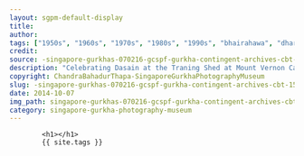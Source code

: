 ```yaml
---
layout: sgpm-default-display
title: 
author: 
tags: ["1950s", "1960s", "1970s", "1980s", "1990s", "bhairahawa", "dharan", "gurkhas", "kathmandu", "nepal", "pokhara", "singapore", "singapore gurkha archive", "singapore gurkha old photographs", "singapore gurkha photography museum", "singapore gurkhas"]
credit: 
source: -singapore-gurkhas-070216-gcspf-gurkha-contingent-archives-cbt-15
description: "Celebrating Dasain at the Traning Shed at Mount Vernon Camp. Date: Unknown."
copyright: ChandraBahadurThapa-SingaporeGurkhaPhotographyMuseum
slug: -singapore-gurkhas-070216-gcspf-gurkha-contingent-archives-cbt-15
date: 2014-10-07
img_path: singapore-gurkhas-070216-gcspf-gurkha-contingent-archives-cbt-15.jpg
category: singapore-gurkha-photography-museum
---
```

	 		

	 		<h1></h1>
	 		{{ site.tags }}
	 		

